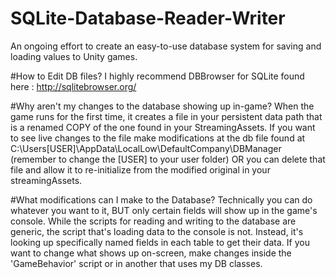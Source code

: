 # SQLite-Database-Reader-Writer
An ongoing effort to create an easy-to-use database system for saving and loading values to Unity games.

#How to Edit DB files?
I highly recommend DBBrowser for SQLite found here : http://sqlitebrowser.org/

#Why aren't my changes to the database showing up in-game?
When the game runs for the first time, it creates a file in your persistent data path that is a renamed COPY of the one found in your StreamingAssets. If you want to see live changes to the file make modifications at the db file found at C:\Users\[USER]\AppData\LocalLow\DefaultCompany\DBManager (remember to change the [USER] to your user folder) OR you can delete that file and allow it to re-initialize from the modified original in your streamingAssets.

#What modifications can I make to the Database?
Technically you can do whatever you want to it, BUT only certain fields will show up in the game's console. While the scripts for reading and writing to the database are generic, the script that's loading data to the console is not. Instead, it's looking up specifically named fields in each table to get their data. If you want to change what shows up on-screen, make changes inside the 'GameBehavior' script or in another that uses my DB classes.
